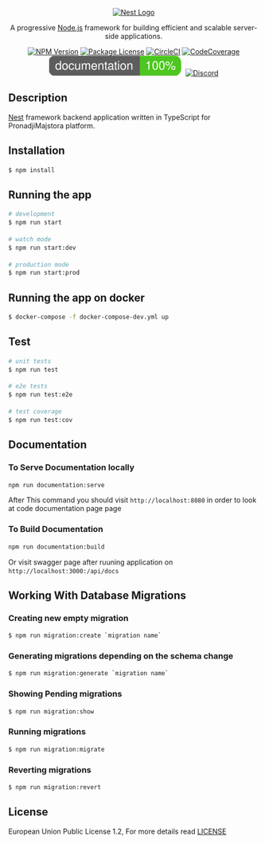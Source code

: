 <p align="center">
  <a href="http://nestjs.com/" target="blank"><img src="https://nestjs.com/img/logo-small.svg" width="200" alt="Nest Logo" /></a>
</p>

[circleci-image]: https://img.shields.io/circleci/build/github/nestjs/nest/master?token=abc123def456
[circleci-url]: https://circleci.com/gh/nestjs/nest

  <p align="center">A progressive <a href="http://nodejs.org" target="_blank">Node.js</a> framework for building efficient and scalable server-side applications.</p>
    <p align="center">
<a href="https://www.npmjs.com/~nestjscore" target="_blank"><img src="https://img.shields.io/badge/npm-8.12.1-green" alt="NPM Version" /></a>
<a href="https://www.pronadjimajstora.rs" target="_blank"><img src="https://img.shields.io/badge/license-EUPL%201.2-green" alt="Package License" /></a>
<a href="https://app.circleci.com/pipelines/github/Dec0dex/pronadji-majstora-backend" target="_blank"><img src="https://img.shields.io/circleci/build/github/Dec0dex/pronadji-majstora-backend" alt="CircleCI" /></a>
<a href="https://codecov.io/gh/Dec0dex/pronadji-majstora-backend" target="_blank"><img src="https://codecov.io/gh/Dec0dex/pronadji-majstora-backend/branch/master/graph/badge.svg?token=K4MIHCZMIH" alt="CodeCoverage"/></a>
<a href="https://dec0dex.github.io/pronadji-majstora-backend/" target="_blank"><img src="https://github.com/Dec0dex/pronadji-majstora-backend/blob/master/docs/images/coverage-badge-documentation.svg" alt="DocumentationCoverage"/></a>
<a href="https://www.pronadjimajstora.rs" target="_blank"><img src="" alt="Discord"/></a>
</p>


## Description

[Nest](https://github.com/nestjs/nest) framework backend application written in TypeScript for PronadjiMajstora platform.

## Installation

```bash
$ npm install
```

## Running the app

```bash
# development
$ npm run start

# watch mode
$ npm run start:dev

# production mode
$ npm run start:prod
```

## Running the app on docker
```bash
$ docker-compose -f docker-compose-dev.yml up
```

## Test

```bash
# unit tests
$ npm run test

# e2e tests
$ npm run test:e2e

# test coverage
$ npm run test:cov
```

## Documentation

### To Serve Documentation locally
```bash
npm run documentation:serve
```
After This command you should visit `http://localhost:8080` in order to look at code documentation page page

### To Build Documentation
```bash
npm run documentation:build
```
Or visit swagger page after ruuning application on `http://localhost:3000:/api/docs`

## Working With Database Migrations

### Creating new empty migration
```bash
$ npm run migration:create `migration name`
```

### Generating migrations depending on the schema change
```bash
$ npm run migration:generate `migration name`
```

### Showing Pending migrations
```bash
$ npm run migration:show
```
### Running migrations
```bash
$ npm run migration:migrate
```

### Reverting migrations
```bash
$ npm run migration:revert
```

## License
European Union Public License 1.2, For more details read [LICENSE](LICENSE)
